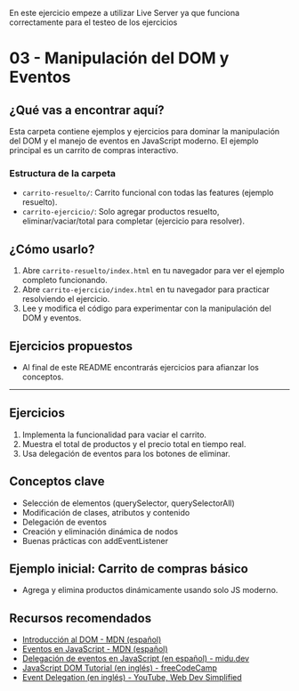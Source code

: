 En este ejercicio empeze a utilizar Live Server ya que funciona correctamente para el testeo de los ejercicios

# 03 - Manipulación del DOM y Eventos

## ¿Qué vas a encontrar aquí?
Esta carpeta contiene ejemplos y ejercicios para dominar la manipulación del DOM y el manejo de eventos en JavaScript moderno. El ejemplo principal es un carrito de compras interactivo.

### Estructura de la carpeta
- `carrito-resuelto/`: Carrito funcional con todas las features (ejemplo resuelto).
- `carrito-ejercicio/`: Solo agregar productos resuelto, eliminar/vaciar/total para completar (ejercicio para resolver).

## ¿Cómo usarlo?
1. Abre `carrito-resuelto/index.html` en tu navegador para ver el ejemplo completo funcionando.
2. Abre `carrito-ejercicio/index.html` en tu navegador para practicar resolviendo el ejercicio.
3. Lee y modifica el código para experimentar con la manipulación del DOM y eventos.

## Ejercicios propuestos
- Al final de este README encontrarás ejercicios para afianzar los conceptos.

---

## Ejercicios
1. Implementa la funcionalidad para vaciar el carrito.
2. Muestra el total de productos y el precio total en tiempo real.
3. Usa delegación de eventos para los botones de eliminar.

## Conceptos clave
- Selección de elementos (querySelector, querySelectorAll)
- Modificación de clases, atributos y contenido
- Delegación de eventos
- Creación y eliminación dinámica de nodos
- Buenas prácticas con addEventListener

## Ejemplo inicial: Carrito de compras básico
- Agrega y elimina productos dinámicamente usando solo JS moderno.

## Recursos recomendados
- [Introducción al DOM - MDN (español)](https://developer.mozilla.org/es/docs/Web/API/Document_Object_Model/Introduction)
- [Eventos en JavaScript - MDN (español)](https://developer.mozilla.org/es/docs/Web/Events)
- [Delegación de eventos en JavaScript (en español) - midu.dev](https://midu.dev/delegacion-eventos-javascript/)
- [JavaScript DOM Tutorial (en inglés) - freeCodeCamp](https://www.freecodecamp.org/news/javascript-dom-manipulation/)
- [Event Delegation (en inglés) - YouTube, Web Dev Simplified](https://www.youtube.com/watch?v=mYjZQZ8gkz4) 